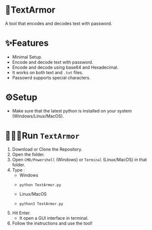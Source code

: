 # 🔏TextArmor
A tool that encodes and decodes text with password.

# ✨Features
- Minimal Setup.
- Encode and decode text with password.
- Encode and decode using base64 and Hexadecimal.
- It works on both text and `.txt` files.
- Passowrd supports special characters.

# ⚙️Setup
- Make sure that the latest python is installed on your system (Windows/Linux/MacOS).

# 🏃🏻‍♂️Run `TextArmor`
1. Download or Clone the Repository.
2. Open the folder.
3. Open `CMD/Powershell` (Windows) or `Terminal` (Linux/MacOS) in that folder.
4. Type :
   - Windows
   - ```
     python TextArmor.py
     ```
   - Linux/MacOS
   - ```
     python3 TextArmor.py
     ```
5. Hit Enter.
   - It open a GUI interface in terminal.
6. Follow the instructions and use the tool!
